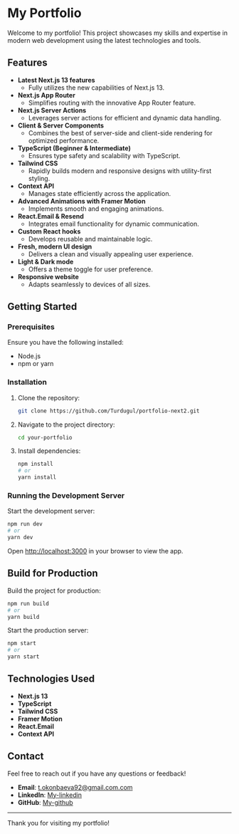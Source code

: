 # My Portfolio

Welcome to my portfolio! This project showcases my skills and expertise in modern web development using the latest technologies and tools.

## Features

- **Latest Next.js 13 features**
  - Fully utilizes the new capabilities of Next.js 13.
- **Next.js App Router**
  - Simplifies routing with the innovative App Router feature.
- **Next.js Server Actions**
  - Leverages server actions for efficient and dynamic data handling.
- **Client & Server Components**
  - Combines the best of server-side and client-side rendering for optimized performance.
- **TypeScript (Beginner & Intermediate)**
  - Ensures type safety and scalability with TypeScript.
- **Tailwind CSS**
  - Rapidly builds modern and responsive designs with utility-first styling.
- **Context API**
  - Manages state efficiently across the application.
- **Advanced Animations with Framer Motion**
  - Implements smooth and engaging animations.
- **React.Email & Resend**
  - Integrates email functionality for dynamic communication.
- **Custom React hooks**
  - Develops reusable and maintainable logic.
- **Fresh, modern UI design**
  - Delivers a clean and visually appealing user experience.
- **Light & Dark mode**
  - Offers a theme toggle for user preference.
- **Responsive website**
  - Adapts seamlessly to devices of all sizes.

## Getting Started

### Prerequisites

Ensure you have the following installed:

- Node.js
- npm or yarn

### Installation

1. Clone the repository:

   ```bash
   git clone https://github.com/Turdugul/portfolio-next2.git
   ```

2. Navigate to the project directory:

   ```bash
   cd your-portfolio
   ```

3. Install dependencies:

   ```bash
   npm install
   # or
   yarn install
   ```

### Running the Development Server

Start the development server:

```bash
npm run dev
# or
yarn dev
```

Open [http://localhost:3000](http://localhost:3000) in your browser to view the app.

## Build for Production

Build the project for production:

```bash
npm run build
# or
yarn build
```

Start the production server:

```bash
npm start
# or
yarn start
```

## Technologies Used

- **Next.js 13**
- **TypeScript**
- **Tailwind CSS**
- **Framer Motion**
- **React.Email**
- **Context API**

## Contact

Feel free to reach out if you have any questions or feedback!

- **Email**: [t.okonbaeva92@gmail.com.com](mailto:t.okonbaeva92@gmail.com)
- **LinkedIn**: [My-linkedin](https://www.linkedin.com/in/turdugul/)
- **GitHub**: [My-github](https://github.com/Turdugul)

---

Thank you for visiting my portfolio!
